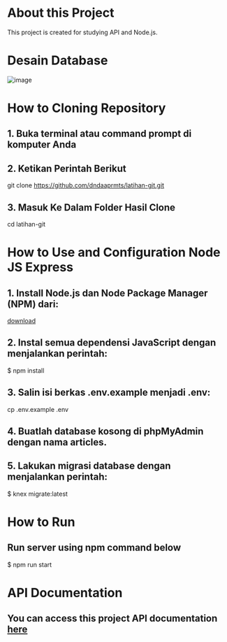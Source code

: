 # About this Project
This project is created for studying API and Node.js.

# Desain Database 
![image](https://github.com/dndaaprmts/latihan-git-/assets/140226220/edca9ccf-09ef-47d1-8678-ec0a432a720c)

# How to Cloning Repository
## 1. Buka terminal atau command prompt di komputer Anda
## 2. Ketikan Perintah Berikut
git clone https://github.com/dndaaprmts/latihan-git.git
## 3. Masuk Ke Dalam Folder Hasil Clone
cd latihan-git

# How to Use and Configuration Node JS Express
## 1. Install Node.js dan Node Package Manager (NPM) dari:
[download](https://nodejs.org/en/download/)
## 2. Instal semua dependensi JavaScript dengan menjalankan perintah:
$ npm install
## 3. Salin isi berkas .env.example menjadi .env:
cp .env.example .env
## 4. Buatlah database kosong di phpMyAdmin dengan nama articles.
## 5. Lakukan migrasi database dengan menjalankan perintah:
$ knex migrate:latest

# How to Run
## Run server using npm command below
$ npm run start

# API Documentation
## You can access this project API documentation [here](https://example.com)



